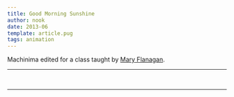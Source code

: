```yaml
---
title: Good Morning Sunshine
author: nook
date: 2013-06
template: article.pug
tags: animation
---
```


Machinima edited for a class taught by [Mary Flanagan](http://maryflanagan.com/).

---
<div class="youtube" id="rnGUCS7BEyE"></div><br>
  
---